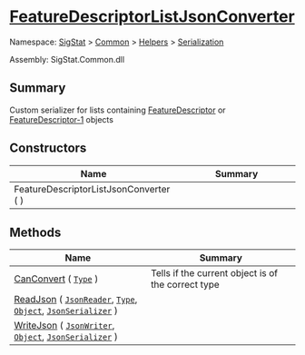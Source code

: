 # [FeatureDescriptorListJsonConverter](./FeatureDescriptorListJsonConverter.md)

Namespace: [SigStat]() > [Common](./../../README.md) > [Helpers](./../README.md) > [Serialization](./README.md)

Assembly: SigStat.Common.dll

## Summary
Custom serializer for lists containing [FeatureDescriptor](https://github.com/hargitomi97/sigstat/blob/master/docs/md/SigStat/Common/FeatureDescriptor.md) or  [FeatureDescriptor-1](https://github.com/hargitomi97/sigstat/blob/master/docs/md/SigStat/Common/FeatureDescriptor-1.md) objects

## Constructors

| Name<span><div><a href="#"><img width=225></a></div></span> | Summary<div><a href="#"><img width=525></a></div> | 
| --- | --- | 
| FeatureDescriptorListJsonConverter (  ) |  | 


## Methods

| Name<span><div><a href="#"><img width=225></a></div></span> | Summary<div><a href="#"><img width=525></a></div> | 
| --- | --- | 
| [CanConvert](./Methods/FeatureDescriptorListJsonConverter--CanConvert.md) ( [`Type`](https://docs.microsoft.com/en-us/dotnet/api/System.Type) ) | Tells if the current object is of the correct type | 
| [ReadJson](./Methods/FeatureDescriptorListJsonConverter--ReadJson.md) ( [`JsonReader`](./FeatureDescriptorListJsonConverter.md), [`Type`](https://docs.microsoft.com/en-us/dotnet/api/System.Type), [`Object`](https://docs.microsoft.com/en-us/dotnet/api/System.Object), [`JsonSerializer`](./FeatureDescriptorListJsonConverter.md) ) |  | 
| [WriteJson](./Methods/FeatureDescriptorListJsonConverter--WriteJson.md) ( [`JsonWriter`](./FeatureDescriptorListJsonConverter.md), [`Object`](https://docs.microsoft.com/en-us/dotnet/api/System.Object), [`JsonSerializer`](./FeatureDescriptorListJsonConverter.md) ) |  | 


